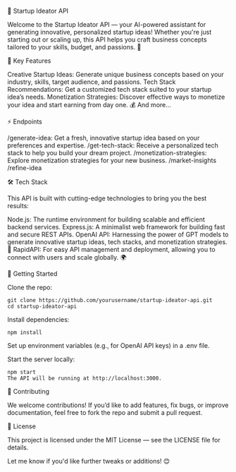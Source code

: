 🚀 Startup Ideator API

Welcome to the Startup Ideator API — your AI-powered assistant for generating innovative, personalized startup ideas! Whether you're just starting out or scaling up, this API helps you craft business concepts tailored to your skills, budget, and passions. 🌱

🌟 Key Features

Creative Startup Ideas: Generate unique business concepts based on your industry, skills, target audience, and passions.
Tech Stack Recommendations: Get a customized tech stack suited to your startup idea’s needs.
Monetization Strategies: Discover effective ways to monetize your idea and start earning from day one. 💰
And more...

⚡ Endpoints

/generate-idea: Get a fresh, innovative startup idea based on your preferences and expertise.
/get-tech-stack: Receive a personalized tech stack to help you build your dream project.
/monetization-strategies: Explore monetization strategies for your new business.
/market-insights
/refine-idea

🛠 Tech Stack

This API is built with cutting-edge technologies to bring you the best results:

Node.js: The runtime environment for building scalable and efficient backend services.
Express.js: A minimalist web framework for building fast and secure REST APIs.
OpenAI API: Harnessing the power of GPT models to generate innovative startup ideas, tech stacks, and monetization strategies. 🤖
RapidAPI: For easy API management and deployment, allowing you to connect with users and scale globally. 🌍


🚀 Getting Started

Clone the repo:
```
git clone https://github.com/yourusername/startup-ideator-api.git
cd startup-ideator-api
```

Install dependencies:

```
npm install
```
Set up environment variables (e.g., for OpenAI API keys) in a .env file.

Start the server locally:

```
npm start
The API will be running at http://localhost:3000.
```

💬 Contributing

We welcome contributions! If you’d like to add features, fix bugs, or improve documentation, feel free to fork the repo and submit a pull request.

📜 License

This project is licensed under the MIT License — see the LICENSE file for details.

Let me know if you'd like further tweaks or additions! 😊

